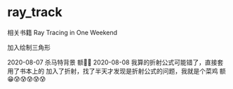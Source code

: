 # ray_track
相关书籍 
Ray Tracing in One Weekend

加入绘制三角形 

2020-08-07 杀马特背景 额🤣🤣
2020-08-08 我算的折射公式可能错了，直接套用了书本上的
            加入了折射，找了半天才发现是折射公式的问题，我就是个菜鸡 额😁😰😰😰😰😰